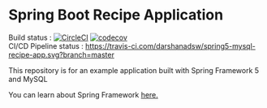# Spring Boot Recipe Application

Build status : [![CircleCI](https://circleci.com/gh/darshanadsw/spring5-mysql-recipe-app/tree/master.svg?style=svg)](https://circleci.com/gh/darshanadsw/spring5-mysql-recipe-app/tree/master)
[![codecov](https://codecov.io/gh/darshanadsw/spring5-mysql-recipe-app/branch/master/graph/badge.svg)](https://codecov.io/gh/darshanadsw/spring5-mysql-recipe-app) <br>
CI/CD Pipeline status : https://travis-ci.com/darshanadsw/spring5-mysql-recipe-app.svg?branch=master

This repository is for an example application built with Spring Framework 5 and MySQL

You can learn about Spring Framework [here.](https://spring.io/)